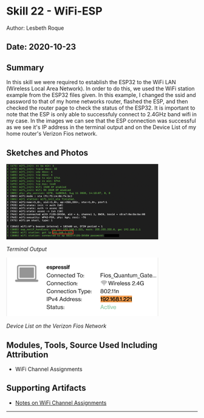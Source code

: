 #  Skill 22 - WiFi-ESP

Author: Lesbeth Roque

Date: 2020-10-23
-----

## Summary

In this skill we were required to establish the ESP32 to the WiFi LAN (Wireless Local Area Network). In order to do this, we used the WiFi station example from the ESP32 files given. In this example, I changed the ssid and password to that of my home networks router, flashed the ESP, and then checked the router page to check the status of the ESP32. It is important to note that the ESP is only able to successfuly connect to 2.4GHz band wifi in my case. In the images we can see that the ESP connection was successful as we see it's IP address in the terminal output and on the Device List of my home router's Verizon Fios network. 


## Sketches and Photos
<p align="left">
<img src="https://github.com/lsroque/EC444-Repository/blob/master/skills/4.%20Connected%20Systems%20and%20Networking/22%20-%20WiFi%20ESP32/images/22_Terminal_Output.png" width="400">
</p>
<p>
    <em>Terminal Output</em>
</p>

<p align="left">
<img src="https://github.com/lsroque/EC444-Repository/blob/master/skills/4.%20Connected%20Systems%20and%20Networking/22%20-%20WiFi%20ESP32/images/BIG%20LED.png" width="400">
</p>
<p>
    <em>Device List on the Verizon Fios Network</em>
</p>

## Modules, Tools, Source Used Including Attribution
- WiFi Channel Assignments

## Supporting Artifacts
- [Notes on WiFi Channel Assignments](https://www.metageek.com/training/resources/use-router-with-dsl.html)


-----
